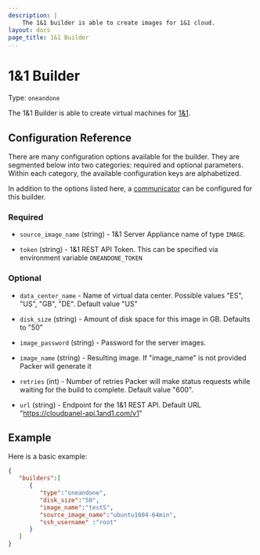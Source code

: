 ```yaml
---
description: |
    The 1&1 builder is able to create images for 1&1 cloud.
layout: docs
page_title: 1&1 Builder
...
```


# 1&1 Builder

Type: `oneandone`

The 1&1 Builder is able to create virtual machines for [1&1](https://www.1and1.com/).

## Configuration Reference

There are many configuration options available for the builder. They are
segmented below into two categories: required and optional parameters. Within
each category, the available configuration keys are alphabetized.

In addition to the options listed here, a
[communicator](/docs/templates/communicator.html) can be configured for this
builder.

### Required

-   `source_image_name` (string) - 1&1 Server Appliance name of type `IMAGE`.

-   `token` (string) - 1&1 REST API Token. This can be specified via environment variable `ONEANDONE_TOKEN`

### Optional

-   `data_center_name` - Name of virtual data center. Possible values "ES", "US", "GB", "DE". Default value "US"
 
-   `disk_size` (string) - Amount of disk space for this image in GB. Defaults to "50"

-   `image_password` (string) - Password for the server images.

-   `image_name` (string) - Resulting image. If "image_name" is not provided Packer will generate it

-   `retries` (int) - Number of retries Packer will make status requests while waiting for the build to complete. Default value "600".

-   `url` (string) - Endpoint for the 1&1 REST API. Default URL "https://cloudpanel-api.1and1.com/v1"


## Example

Here is a basic example:

```json
{
   "builders":[
      {
         "type":"oneandone",
         "disk_size":"50",
         "image_name":"test5",
         "source_image_name":"ubuntu1604-64min",
         "ssh_username" :"root"
      }
   ]
}
```